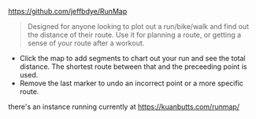https://github.com/jeffbdye/RunMap

> Designed for anyone looking to plot out a run/bike/walk and find out the distance of their route. Use it for planning a route, or getting a sense of your route after a workout.

-   Click the map to add segments to chart out your run and see the total distance. The shortest route between that and the preceeding point is used.
-   Remove the last marker to undo an incorrect point or a more specific route.

there's an instance running currently at https://kuanbutts.com/runmap/